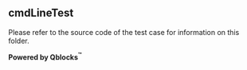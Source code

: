 ## cmdLineTest

Please refer to the source code of the test case for information on this folder.

**Powered by Qblocks<sup>&trade;</sup>**

